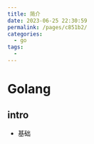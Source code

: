 ```yaml
---
title: 简介
date: 2023-06-25 22:30:59
permalink: /pages/c851b2/
categories:
  - go
tags:
  - 
---
```

# Golang
## intro
- 基础